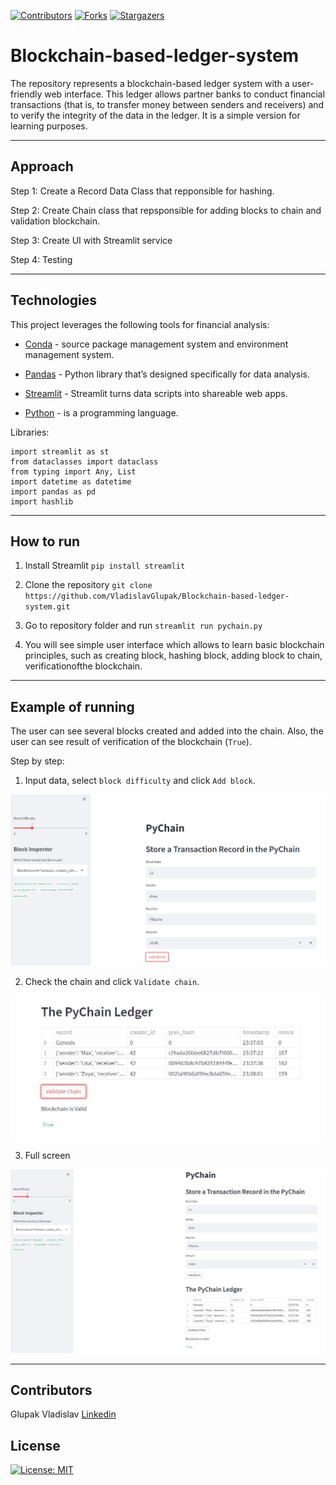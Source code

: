 <!-- Find and Replace All [repo_name] -->
<!-- Replace [product-screenshot] [product-url] -->
<!-- Other Badgets https://naereen.github.io/badges/ -->

[![Contributors][contributors-shield]][contributors-url]
[![Forks][forks-shield]][forks-url]
[![Stargazers][stars-shield]][stars-url]

# Blockchain-based-ledger-system

The repository represents a blockchain-based ledger system with a user-friendly web interface. This ledger allows partner banks to conduct financial transactions (that is, to transfer money between senders and receivers) and to verify the integrity of the data in the ledger. It is a simple version for learning purposes.

---

## Approach

Step 1: Create a Record Data Class that repponsible for hashing.

Step 2: Create Chain class that repsponsible for adding blocks to chain and validation blockchain.

Step 3: Create UI with Streamlit service

Step 4: Testing

---

## Technologies

This project leverages the following tools for financial analysis:

- [Conda](https://docs.conda.io/en/latest/) - source package management system and environment management system.

- [Pandas](https://pandas.pydata.org) - Python library that’s designed specifically for data analysis.

- [Streamlit](https://streamlit.io) - Streamlit turns data scripts into shareable web apps.

- [Python](https://www.python.org) - is a programming language.

Libraries:

```
import streamlit as st
from dataclasses import dataclass
from typing import Any, List
import datetime as datetime
import pandas as pd
import hashlib
```

---

## How to run

1. Install Streamlit `pip install streamlit`

2. Clone the repository `git clone https://github.com/VladislavGlupak/Blockchain-based-ledger-system.git`

3. Go to repository folder and run `streamlit run pychain.py`

4. You will see simple user interface which allows to learn basic blockchain principles, such as creating block, hashing block, adding block to chain, verificationofthe blockchain.

---

## Example of running

The user can see several blocks created and added into the chain.
Also, the user can see result of verification of the blockchain (`True`).

Step by step:

1. Input data, select `block difficulty` and click `Add block`.

![Screenshot](Images/input.JPG)

2. Check the chain and click `Validate chain`.

![Screenshot](Images/chain_true.JPG)

3. Full screen

![Screenshot](Images/full.JPG)

---

## Contributors

Glupak Vladislav [Linkedin](https://www.linkedin.com/in/vladislav-glupak/)

<!-- MARKDOWN LINKS & IMAGES -->
<!-- https://www.markdownguide.org/basic-syntax/#reference-style-links -->

[contributors-shield]: https://img.shields.io/github/contributors/VladislavGlupak/Blockchain-based-ledger-system.svg?style=for-the-badge
[contributors-url]: https://github.com/VladislavGlupak/Blockchain-based-ledger-system/graphs/contributors
[forks-shield]: https://img.shields.io/github/forks/VladislavGlupak/Blockchain-based-ledger-system.svg?style=for-the-badge
[forks-url]: https://github.com/VladislavGlupak/Blockchain-based-ledger-system/network/members
[stars-shield]: https://img.shields.io/github/stars/VladislavGlupakBlockchain-based-ledger-system.svg?style=for-the-badge
[stars-url]: https://github.com/VladislavGlupak/Blockchain-based-ledger-system/stargazers
[issues-shield]: https://img.shields.io/github/issues/VladislavGlupak/Blockchain-based-ledger-system/network/members?style=for-the-badge
[issues-url]: https://github.com/VladislavGlupak/Blockchain-based-ledger-system/issues

## License

[![License: MIT](https://img.shields.io/badge/License-MIT-blue.svg)](https://opensource.org/licenses/MIT)
